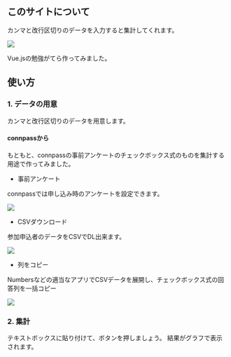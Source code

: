 
## このサイトについて

カンマと改行区切りのデータを入力すると集計してくれます。

![](https://i.gyazo.com/29c25d97d0a7d22ad8000e354426f8e0.gif)

Vue.jsの勉強がてら作ってみました。

## 使い方

### 1. データの用意

カンマと改行区切りのデータを用意します。

#### connpassから

もともと、connpassの事前アンケートのチェックボックス式のものを集計する用途で作ってみました。

* 事前アンケート

connpassでは申し込み時のアンケートを設定できます。

![](https://i.gyazo.com/e05809063b9c1796fd43fbb662adfe30.png)

* CSVダウンロード

参加申込者のデータをCSVでDL出来ます。

![](https://i.gyazo.com/d4cf192022faf01cabd060138fcf2001.png)

* 列をコピー

Numbersなどの適当なアプリでCSVデータを展開し、チェックボックス式の回答列を一括コピー

![](https://i.gyazo.com/8df52df4884f296331e62052f74f70c9.png)

### 2. 集計

テキストボックスに貼り付けて、ボタンを押しましょう。
結果がグラフで表示されます。